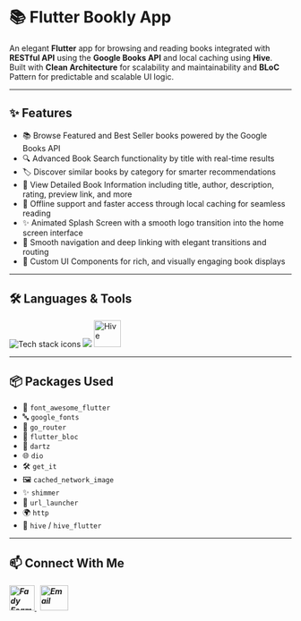 # 📚 Flutter Bookly App

An elegant **Flutter** app for browsing and reading books integrated with **RESTful API** using the **Google Books API** and local caching using **Hive**.  
Built with **Clean Architecture** for scalability and maintainability and **BLoC** Pattern for predictable and scalable UI logic.

---

## ✨ Features

- 📚 Browse Featured and Best Seller books powered by the Google Books API  
- 🔍 Advanced Book Search functionality by title with real-time results  
- 🏷️ Discover similar books by category for smarter recommendations
- 📖 View Detailed Book Information including title, author, description, rating, preview link, and more
- 💾 Offline support and faster access through local caching for seamless reading 
- ✨ Animated Splash Screen with a smooth logo transition into the home screen interface  
- 🚦 Smooth navigation and deep linking with elegant transitions and routing 
- 🎨 Custom UI Components for rich, and visually engaging book displays  

---

## 🛠️ Languages & Tools

<p align="left"> 
        <img src="https://skillicons.dev/icons?i=flutter,dart,vscode,git,github" alt="Tech stack icons" />
        <img src="https://skillicons.dev/icons?i=postman" />
        <img src="https://encrypted-tbn0.gstatic.com/images?q=tbn:ANd9GcTMPq4YNrCDzxfBUu7I4wlkncj7XnUgF8rl1A&s" alt="Hive" width="48" height="48"/>
</p>

---


## 📦 Packages Used

- 🎨 `font_awesome_flutter`
- 🔤 `google_fonts` 
- 🚦 `go_router`
- 🔁 `flutter_bloc` 
- 🧮 `dartz` 
- 🌐 `dio`
- 🛠️ `get_it` 
- 🖼️ `cached_network_image`
- ✨ `shimmer` 
- 🔗 `url_launcher` 
- 🌍 `http` 
- 🐝 `hive` / `hive_flutter`

---

## 📫 Connect With Me
<h5 align="left"> 
<a href="https://www.linkedin.com/in/fady-esam/" target="_blank"> 
  <img src="https://raw.githubusercontent.com/rahuldkjain/github-profile-readme-generator/master/src/images/icons/Social/linked-in-alt.svg" alt="Fady Esam" height="45" width="45" /> 
  </a> 
   &nbsp;
  <a href="mailto:fady.esam.0101@gmail.com" target="_blank"> 
    <img src="https://cdn-icons-png.flaticon.com/512/732/732200.png" alt="Email" height="45" width="50" /> 
</a> 
</h5>


